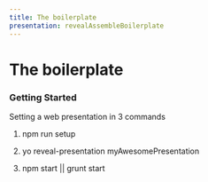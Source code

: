 ```yaml
---
title: The boilerplate
presentation: revealAssembleBoilerplate
---
```


 <div class="ContentAligner">
    <div class="title__container ContentAligner-CenterLeft">
        <h1 class="SlideContentTitle u-sans u-bold">The boilerplate</h1>
        <div class="SlideTitleUnderline"></div>
    </div>
 <div class="ContentAligner-CenterRight">
       <h3 class="u-blue SlideContentSubtitle">Getting Started</h3>
        <p>Setting a web presentation in 3 commands</p>
        <ol class="u-list-padding">
            <li>
                <p>npm run setup</p>
            </li>
            <li>
                <p>yo reveal-presentation myAwesomePresentation</p>
            </li>
            <li>
                <p>npm start || grunt start</p>
            </li>
        </ol>
    </div>
</div>
